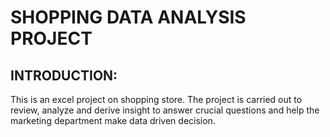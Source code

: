 # SHOPPING DATA ANALYSIS PROJECT
## INTRODUCTION:
This is an excel project on shopping store. The project is carried out to review, analyze and derive insight to answer crucial questions and help the marketing department make data driven decision.
